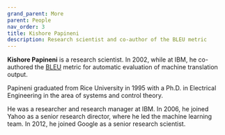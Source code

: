 ```yaml
---
grand_parent: More
parent: People
nav_order: 3
title: Kishore Papineni
description: Research scientist and co-author of the BLEU metric
---
```


**Kishore Papineni** is a research scientist. In 2002, while at IBM, he co-authored the [BLEU](/../building-and-research/metrics/bleu.md) metric for automatic evaluation of machine translation output.

Papineni graduated from Rice University in 1995 with a Ph.D. in Electrical Engineering in the area of systems and control theory.

He was a researcher and research manager at IBM.
In 2006, he joined Yahoo as a senior research director, where he led the machine learning team.
In 2012, he joined Google as a senior research scientist.

